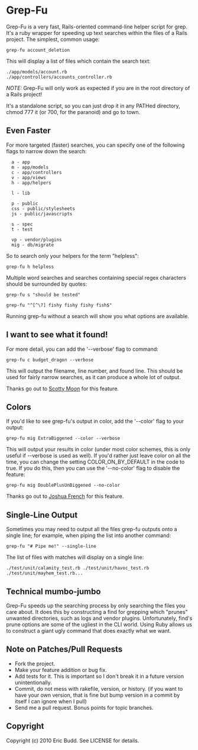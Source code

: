 Grep-Fu
=======

Grep-Fu is a very fast, Rails-oriented command-line helper script for grep.  It's a ruby wrapper for speeding up text searches within the files of a Rails project.  The simplest, common usage:

    grep-fu account_deletion

This will display a list of files which contain the search text:

    ./app/models/account.rb
    ./app/controllers/accounts_controller.rb

*NOTE:* Grep-Fu will only work as expected if you are in the root directory of a Rails project!

It's a standalone script, so you can just drop it in any PATHed directory, chmod 777 it (or 700, for the paranoid) and go to town.

Even Faster
-----------

For more targeted (faster) searches, you can specify one of the following flags to narrow down the search:

      a - app
      m - app/models
      c - app/controllers
      v - app/views
      h - app/helpers

      l - lib

      p - public
      css - public/stylesheets
      js - public/javascripts

      s - spec
      t - test

      vp - vendor/plugins
      mig - db/migrate

So to search only your helpers for the term "helpless":

    grep-fu h helpless

Multiple word searches and searches containing special regex characters should be surrounded by quotes:

    grep-fu s "should be tested"

    grep-fu "^[^\?] fishy fishy fishy fish$"

Running grep-fu without a search will show you what options are available.

I want to see what it found!
----------------------------

For more detail, you can add the '--verbose' flag to command:

    grep-fu c budget_dragon --verbose

This will output the filename, line number, and found line.  This should be used for fairly narrow searches, as it can produce a whole lot of output.

Thanks go out to [Scotty Moon](http://github.com/scottymoon) for this feature.

Colors
------

If you'd like to see grep-fu's output in color, add the '--color' flag to your output:

    grep-fu mig ExtraBiggened --color --verbose

This will output your results in color (under most color schemes, this is only useful if --verbose is used as well).  If you'd rather just leave color on all the time, you can change the setting COLOR_ON_BY_DEFAULT in the code to true.  If you do this, then you can use the '--no-color' flag to disable the feature:

    grep-fu mig DoublePlusUnBiggened --no-color

Thanks go out to [Joshua French](http://github.com/osake) for this feature.

Single-Line Output
------------------

Sometimes you may need to output all the files grep-fu outputs onto a single line; for example, when piping the list into another command:

    grep-fu "# Pipe me!" --single-line

The list of files with matches will display on a single line:

    ./test/unit/calamity_test.rb ./test/unit/havoc_test.rb ./test/unit/mayhem_test.rb... 

Technical mumbo-jumbo
---------------------

Grep-Fu speeds up the searching process by only searching the files you care about.  It does this by constructing a find for grepping which "prunes" unwanted directories, such as logs and vendor plugins.  Unfortunately, find's prune options are some of the ugliest in the CLI world.  Using Ruby allows us to construct a giant ugly command that does exactly what we want.



Note on Patches/Pull Requests
-----------------------------
 
* Fork the project.
* Make your feature addition or bug fix.
* Add tests for it. This is important so I don't break it in a
  future version unintentionally.
* Commit, do not mess with rakefile, version, or history.
  (if you want to have your own version, that is fine but bump version in a commit by itself I can ignore when I pull)
* Send me a pull request. Bonus points for topic branches.

Copyright
---------

Copyright (c) 2010 Eric Budd. See LICENSE for details.
